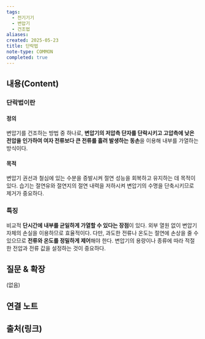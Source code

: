 ```yaml
---
tags:
  - 전기기기
  - 변압기
  - 건조법
aliases: 
created: 2025-05-23
title: 단락법
note-type: COMMON
completed: true
---
```


## 내용(Content)
### 단락법이란
#### 정의
변압기를 건조하는 방법 중 하나로, **변압기의 저압측 단자를 단락시키고 고압측에 낮은 전압을 인가하여 여자 전류보다 큰 전류를 흘려 발생하는 동손**을 이용해 내부를 가열하는 방식이다.

#### 목적
변압기 권선과 철심에 있는 수분을 증발시켜 절연 성능을 회복하고 유지하는 데 목적이 있다. 습기는 절연유와 절연지의 절연 내력을 저하시켜 변압기의 수명을 단축시키므로 제거가 중요하다.

### 특징
비교적 **단시간에 내부를 균일하게 가열할 수 있다는 장점**이 있다. 외부 열원 없이 변압기 자체의 손실을 이용하므로 효율적이다. 다만, 과도한 전류나 온도는 절연에 손상을 줄 수 있으므로 **전류와 온도를 정밀하게 제어**해야 한다. 변압기의 용량이나 종류에 따라 적절한 전압과 전류 값을 설정하는 것이 중요하다.

## 질문 & 확장

(없음)

## 연결 노트

## 출처(링크)

